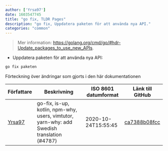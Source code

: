 ```yaml
---
author: ['Yrsa97']
date: 1603547745
title: "go fix, TLDR Pages"
description: "go fix, Uppdatera paketen för att använda nya API."
categories: "common"
---
```

> Mer information: <https://golang.org/cmd/go/#hdr-Update_packages_to_use_new_APIs>.

- Uppdatera paketen för att använda nya API:

```bash
go fix paketen
```
Förteckning över ändringar som gjorts i den här dokumentationen


Författare | Beskrivning | ISO 8601 datumformat | Länk till GitHub
------|-----|-----|-----
[Yrsa97](mailto:73066391+Yrsa97@users.noreply.github.com) | go-fix, is-up, kotlin, npm-why, users, vimtutor, yarn-why: add Swedish translation (#4787) | 2020-10-24T15:55:45 | [ca7388b08fcc](https://github.com/tldr-pages/tldr/commit/ca7388b08fcc12aedbc856beedd3d893a1fc07cd)

